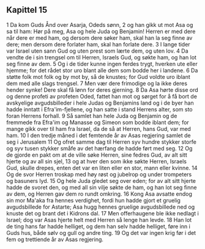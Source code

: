 ## Kapittel 15

1 Da kom Guds Ånd over Asarja, Odeds sønn,
2 og han gikk ut mot Asa og sa til ham: Hør på meg, Asa og hele Juda og Benjamin! Herren er med dere når dere er med ham, og dersom dere søker ham, skal han la seg finne av dere; men dersom dere forlater ham, skal han forlate dere.
3 I lange tider var Israel uten sann Gud og uten prest som lærte dem, og uten lov.
4 Da vendte de i sin trengsel om til Herren, Israels Gud, og søkte ham, og han lot seg finne av dem.
5 Og i de tider kunne ingen ferdes trygt, hverken ute eller hjemme; for det rådet stor uro blant alle dem som bodde her i landene.
6 Da støtte folk mot folk og by mot by, så de knustes; for Gud voldte uro iblant dem med alle slags trengsel.
7 Men vær dere frimodige og la ikke deres hender synke! Dere skal få lønn for deres gjerning.
8 Da Asa hørte disse ord og denne profeti av profeten Oded, fattet han mot og sørget for å få bort de avskyelige avgudsbilleder i hele Judas og Benjamins land og i de byer han hadde inntatt i Efra'im-fjellene, og han satte i stand Herrens alter, som sto foran Herrens forhall.
9 Så samlet han hele Juda og Benjamin og de fremmede fra Efra'im og Manasse og Simeon som bodde iblant dem; for mange gikk over til ham fra Israel, da de så at Herren, hans Gud, var med ham.
10 I den tredje måned i det femtende år av Asas regjering samlet de seg i Jerusalem
11 Og ofret samme dag til Herren syv hundre stykker storfe og syv tusen stykker småfe av det hærfang de hadde ført med seg.
12 Og de gjorde en pakt om at de ville søke Herren, sine fedres Gud, av alt sitt hjerte og av all sin sjel,
13 og at hver den som ikke søkte Herren, Israels Gud, skulle drepes, enten det var en liten eller en stor, mann eller kvinne.
14 Og de svor Herren troskap med høy røst og jubelrop og under trompeters og basuners lyd.
15 Og hele Juda gledet seg over eden; for av alt sitt hjerte hadde de svoret den, og med all sin vilje søkte de ham, og han lot seg finne av dem, og Herren gav dem ro rundt omkring.
16 Kong Asa avsatte endog sin mor Ma'aka fra hennes verdighet, fordi hun hadde gjort et gruelig avgudsbillede for Astarte; Asa hugg hennes gruelige avgudsbillede ned og knuste det og brant det i Kidrons dal.
17 Men offerhaugene ble ikke nedlagt i Israel; dog var Asas hjerte helt med Herren så lenge han levde.
18 Han lot de ting hans far hadde helliget, og dem han selv hadde helliget, føre inn i Guds hus, både sølv og gull og andre ting.
19 Og det var ingen krig før i det fem og trettiende år av Asas regjering.
